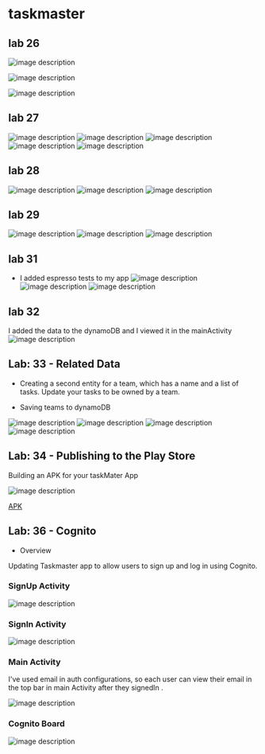 # taskmaster

## lab 26

![image description](MainActivity.PNG)

![image description](AddTask.PNG)

![image description](AllTasks.PNG)


## lab 27

![image description](mainpage.PNG)
![image description](settings.PNG)
![image description](taskdetail.PNG)
![image description](taskdetail2.PNG)
![image description](taskdetail3.PNG)


## lab 28
![image description](lab28-1.PNG)
![image description](lab28-2.PNG)
![image description](lab28-3.PNG)


## lab 29
![image description](lab29-1.PNG)
![image description](lab29-2.PNG)
![image description](lab29-3.PNG)


## lab 31
- I added espresso tests to my app
![image description](homepagetest.png)
![image description](settingstest.png)
![image description](recycletest.png)


## lab 32
I added the data to the dynamoDB and I viewed it in the mainActivity
![image description](lab32.PNG)


## Lab: 33 - Related Data

- Creating a second entity for a team, which has a name and a list of tasks. Update your tasks to be owned by a team.

- Saving teams to dynamoDB

![image description](lab33-1.PNG)
![image description](lab33-2.PNG)
![image description](lab33-3.PNG)
![image description](lab33-4.png)
 
## Lab: 34 - Publishing to the Play Store
Building an APK for your taskMater App

![image description](apk.png)

[APK](app/release/output-metadata.json) 



## Lab: 36 - Cognito
- Overview

Updating Taskmaster app to allow users to sign up and log in using Cognito.

### SignUp Activity
![image description](lab36-2.PNG)


### SignIn Activity


![image description](lab36-1.PNG)

### Main Activity
I've used email in auth configurations, so each user can view their email in the top bar in main Activity after they signedIn .

![image description](lab36-3.PNG)

### Cognito Board
![image description](cognito-board.png)




